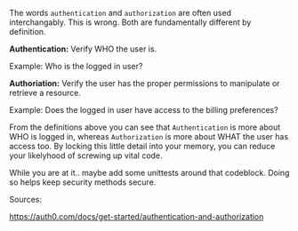 The words `authentication` and `authorization` are often used interchangably. This is wrong. Both are fundamentally different by definition.

**Authentication:** Verify WHO the user is.

Example: Who is the logged in user?

**Authoriation:** Verify the user has the proper permissions to manipulate or retrieve a resource.

Example: Does the logged in user have access to the billing preferences?

From the definitions above you can see that `Authentication` is more about WHO is logged in, whereas `Authorization` is more about WHAT the user has access too. By locking this little detail into your memory, you can reduce your likelyhood of screwing up vital code. 

While you are at it.. maybe add some unittests around that codeblock. Doing so helps keep security methods secure.


Sources:

https://auth0.com/docs/get-started/authentication-and-authorization

